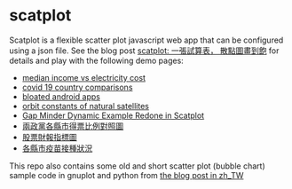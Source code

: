 # scatplot

Scatplot is a flexible scatter plot javascript web app
that can be configured using a json file.
See the blog post [scatplot: 一張試算表， 散點圖畫到飽](https://newtoypia.blogspot.com/2020/02/scatplot.html)
for details and play with the following demo pages:
- [median income vs electricity cost](https://ckhung.github.io/scatplot/?c=inc-ec/inc-ec.json)
- [covid 19 country comparisons](https://ckhung.github.io/scatplot/?c=covid/covid.json)
- [bloated android apps](https://ckhung.github.io/scatplot/?c=aasize/aasize.json)
- [orbit constants of natural satellites](https://ckhung.github.io/scatplot/?c=satellites/config.json)
- [Gap Minder Dynamic Example Redone in Scatplot](https://ckhung.github.io/scatplot/?c=gapminder.json)
- [兩政黨各縣市得票比例對照圖](https://ckhung.github.io/scatplot/?c=elec20/leg_at_large.json)
- [股票財報指標圖](https://ckhung.github.io/scatplot/?c=stock/greg.json)
- [各縣市疫苗接種狀況](https://ckhung.github.io/scatplot/?c=vac/vaccine.json)

This repo also contains some old and short scatter plot (bubble chart) sample code in gnuplot and python from [the blog post in zh\_TW](https://newtoypia.blogspot.com/2018/09/scatter-plot-bubble-chart.html)
